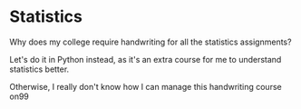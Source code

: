 # Statistics

Why does my college require handwriting for all the statistics assignments?

Let's do it in Python instead, as it's an extra course for me to understand statistics better.

Otherwise, I really don't know how I can manage this handwriting course on99
